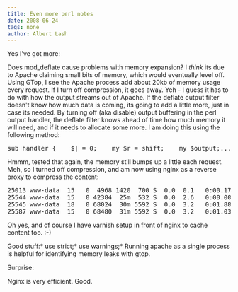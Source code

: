 ```yaml
---
title: Even more perl notes
date: 2008-06-24
tags: none
author: Albert Lash
---
```

Yes I've got more:

Does mod_deflate cause problems with memory expansion? I *think* its due to Apache claiming small bits of memory, which would eventually level off. Using GTop, I see the Apache process add about 20kb of memory usage every request. If I turn off compression, it goes away. Yeh - I guess it has to do with how the output streams out of Apache. If the deflate output filter doesn't know how much data is coming, its going to add a little more, just in case its needed. By turning off (aka disable) output buffering in the perl output handler, the deflate filter knows ahead of time how much memory it will need, and if it needs to allocate some more. I am doing this using the following method:

<pre lang="perl">
sub handler {    $| = 0;    my $r = shift;    my $output;...} </pre>

Hmmm, tested that again, the memory still bumps up a little each request. Meh, so I turned off compression, and am now using nginx as a reverse proxy to compress the content:

<pre lang="bash">
25013 www-data  15   0  4968 1420  700 S  0.0  0.1   0:00.17 nginx
25544 www-data  15   0 42384  25m  532 S  0.0  2.6   0:00.00 apache2
25545 www-data  18   0 68024  30m 5592 S  0.0  3.2   0:01.88 apache2
25587 www-data  15   0 68480  31m 5592 S  0.0  3.2   0:01.03 apache2        </pre>

Oh yes, and of course I have varnish setup in front of nginx to cache content too. :-)

Good stuff:* use strict;* use warnings;* Running apache as a single process is helpful for identifying memory leaks with gtop.

Surprise:

Nginx is very efficient. Good.

